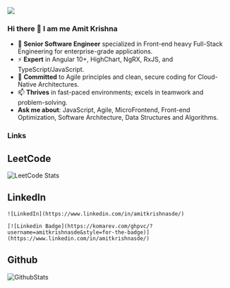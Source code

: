 ![](https://komarev.com/ghpvc/?username=amitkrishna&label=PROFILE+VIEWS&color=blue)

### Hi there 👋 I am me Amit Krishna
   - 🌱 **Senior Software Engineer** specialized in Front-end heavy Full-Stack Engineering for enterprise-grade applications.
   - ⚡ **Expert** in Angular 10+, HighChart, NgRX, RxJS, and TypeScript/JavaScript.
   - 👯 **Committed** to Agile principles and clean, secure coding for Cloud-Native Architectures.
   - 📫 **Thrives** in fast-paced environments; excels in teamwork and problem-solving.
   - **Ask me about**: JavaScript, Agile, MicroFrontend, Front-end Optimization, Software Architecture, Data Structures and Algorithms.

  
  ### Links

  ## LeetCode

   ![LeetCode Stats](https://leetcard.jacoblin.cool/amit_krishna_)

  ## LinkedIn
    ![LinkedIn](https://www.linkedin.com/in/amitkrishnasde/)

    [![Linkedin Badge](https://komarev.com/ghpvc/?username=amitkrishnasde&style=for-the-badge)](https://www.linkedin.com/in/amitkrishnasde/)

  ## Github

   ![GithubStats](https://github-readme-stats.vercel.app/api?username=amitkrishna&show_icons=true&title_color=blue&icon_color=bluef&text_color=red&bg_color=green)


<!-- #![Programming_Language_Stat](https://github-readme-stats.vercel.app/api/top-langs/?username=amitkrishna&layout=compact&theme=dark) -->



<!--
**amitkrishna/amitkrishna** is a ✨ _special_ ✨ repository because its `README.md` (this file) appears on your GitHub profile.

Here are some ideas to get you started:

- 🔭 I’m currently working on ...
- 🌱 I’m currently learning ...
- 👯 I’m looking to collaborate on ...
- 🤔 I’m looking for help with ...
- 💬 Ask me about ...
- 📫 How to reach me: ...
- 😄 Pronouns: ...
- ⚡ Fun fact: ...
   Software Developer Intern @SAP 💻                                  
  🎓 Grad. Student Software Engineering  |   Problem Solver  | Dev-ops   | K8s | Helm
  
  
  
   Grad. Student Software Engineering  |   Problem Solver  | Dev-ops   | K8s | Helm | Jenkins | Kyma | Gardner | Grafana 


-->
